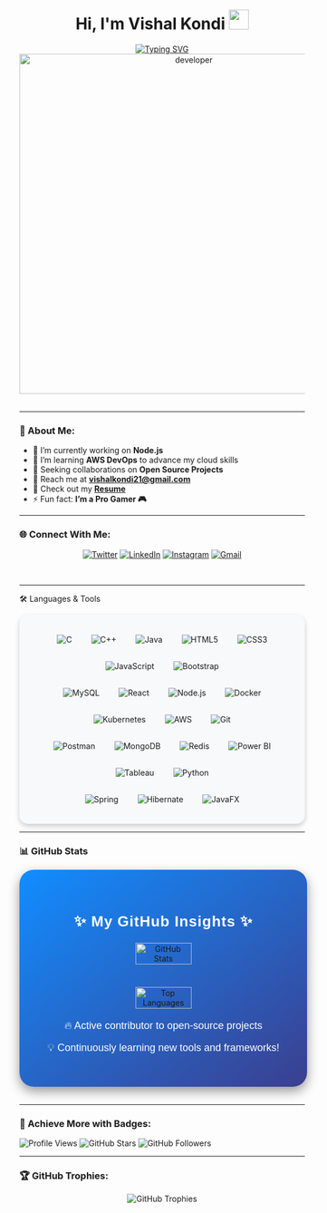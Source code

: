 <h1 align="center">Hi, I'm Vishal Kondi <img src="https://media.giphy.com/media/QssGEmpkyEOhBCb7e1/giphy.gif" width="35"></h1>

<div align="center">
  <a href="#">
    <img src="https://readme-typing-svg.herokuapp.com?font=Fira+Code&weight=600&size=22&pause=1000&center=true&vCenter=true&width=435&lines=Full+Stack+Java+Developer;Open+Source+Enthusiast;Proactive+Learner+%26+Team+Player;Building+Dynamic+Applications" alt="Typing SVG">
  </a>
</div>

<div align="center">
  <img src="https://github.com/Vishalkondi/Vishalkondi/assets/1162077/5403918/media/d5dccb5d5818cba2c8fa0cb15fb578b3.gif" alt="developer" width="600"/>
</div>

<br/>

---
### 🚀 About Me:
- 🔭 I’m currently working on **Node.js**  
- 🌱 I’m learning **AWS DevOps** to advance my cloud skills  
- 👯 Seeking collaborations on **Open Source Projects**  
- 💌 Reach me at **[vishalkondi21@gmail.com](mailto:vishalkondi21@gmail.com)**  
- 📄 Check out my **[Resume](https://drive.google.com/file/d/1VVv7lIgro7FWGHM7U5v-k50Qnn2x8oZy/view?usp=sharing)**  
- ⚡ Fun fact: **I’m a Pro Gamer 🎮**  


---

### 🌐 Connect With Me:
<p align="center">
  <a href="https://twitter.com/vishalkondi123" target="_blank"><img src="https://img.shields.io/badge/Twitter-1DA1F2?style=for-the-badge&logo=twitter&logoColor=white" alt="Twitter"></a>
  <a href="https://www.linkedin.com/in/vishal-kondi" target="_blank"><img src="https://img.shields.io/badge/LinkedIn-0A66C2?style=for-the-badge&logo=linkedin&logoColor=white" alt="LinkedIn"></a>
  <a href="https://www.instagram.com/vishal_kondi_21/" target="_blank"><img src="https://img.shields.io/badge/Instagram-E4405F?style=for-the-badge&logo=instagram&logoColor=white" alt="Instagram"></a>
  <a href="mailto:vishalkondi21@gmail.com"><img src="https://img.shields.io/badge/Email-D14836?style=for-the-badge&logo=gmail&logoColor=white" alt="Gmail"></a>
</p>

<br/>

---

🛠️ Languages & Tools
<div align="center" style="background-color:#f8f9fa; border-radius: 15px; padding: 20px; box-shadow: 0 4px 10px rgba(0, 0, 0, 0.2);"> 
  <div> 
    <img src="https://img.icons8.com/color/48/000000/c-programming.png" alt="C" title="C" style="margin: 15px;"> 
    <img src="https://img.icons8.com/color/48/000000/c-plus-plus-logo.png" alt="C++" title="C++" style="margin: 15px;"> 
    <img src="https://img.icons8.com/color/48/000000/java-coffee-cup-logo.png" alt="Java" title="Java" style="margin: 15px;"> 
    <img src="https://img.icons8.com/color/48/000000/html-5.png" alt="HTML5" title="HTML5" style="margin: 15px;"> 
    <img src="https://img.icons8.com/color/48/000000/css3.png" alt="CSS3" title="CSS3" style="margin: 15px;"> 
    <img src="https://img.icons8.com/color/48/000000/javascript--v1.png" alt="JavaScript" title="JavaScript" style="margin: 15px;"> 
    <img src="https://img.icons8.com/color/48/000000/bootstrap.png" alt="Bootstrap" title="Bootstrap" style="margin: 15px;"> 
  </div> 
  <div> 
    <img src="https://img.icons8.com/color/48/000000/mysql-logo.png" alt="MySQL" title="MySQL" style="margin: 15px;"> 
    <img src="https://img.icons8.com/officel/48/000000/react.png" alt="React" title="React" style="margin: 15px;"> 
    <img src="https://img.icons8.com/color/48/000000/nodejs.png" alt="Node.js" title="Node.js" style="margin: 15px;"> 
    <img src="https://img.icons8.com/color/48/000000/docker.png" alt="Docker" title="Docker" style="margin: 15px;"> 
    <img src="https://img.icons8.com/color/48/000000/kubernetes.png" alt="Kubernetes" title="Kubernetes" style="margin: 15px;"> 
    <img src="https://img.icons8.com/color/48/000000/amazon-web-services.png" alt="AWS" title="AWS" style="margin: 15px;"> 
    <img src="https://img.icons8.com/color/48/000000/git.png" alt="Git" title="Git" style="margin: 15px;"> 
  </div> 
  <div> 
    <img src="https://img.icons8.com/external-tal-revivo-color-tal-revivo/48/000000/external-postman-is-the-only-complete-api-development-environment-logo-color-tal-revivo.png" alt="Postman" title="Postman" style="margin: 15px;"> 
    <img src="https://img.icons8.com/color/48/000000/mongodb.png" alt="MongoDB" title="MongoDB" style="margin: 15px;"> 
    <img src="https://img.icons8.com/color/48/000000/redis.png" alt="Redis" title="Redis" style="margin: 15px;"> 
    <img src="https://img.icons8.com/color/48/000000/power-bi.png" alt="Power BI" title="Power BI" style="margin: 15px;"> 
    <img src="https://img.icons8.com/color/48/000000/tableau-software.png" alt="Tableau" title="Tableau" style="margin: 15px;"> 
    <img src="https://img.icons8.com/color/48/000000/python.png" alt="Python" title="Python" style="margin: 15px;"> 
  </div>
  <!-- Java Frameworks -->
  <div> 
    <img src="https://img.icons8.com/color/48/000000/spring-logo.png" alt="Spring" title="Spring" style="margin: 15px;"> 
    <img src="https://img.icons8.com/color/48/000000/hibernate.png" alt="Hibernate" title="Hibernate" style="margin: 15px;"> 
    <img src="https://img.icons8.com/color/48/000000/javafx-logo.png" alt="JavaFX" title="JavaFX" style="margin: 15px;"> 
  </div>
</div>


---
### 📊 **GitHub Stats**  
<div align="center" style="background: linear-gradient(to bottom right, #118DFF, #3B3F8F); padding: 40px; border-radius: 25px; box-shadow: 0px 8px 20px rgba(0, 0, 0, 0.4); width: 85%; margin: auto; transition: all 0.3s ease;">
  <h2 style="color: #FFF; font-family: 'Arial', sans-serif; font-size: 26px; font-weight: 700; letter-spacing: 1px;">✨ My GitHub Insights ✨</h2>
  
  <div style="display: flex; justify-content: center; gap: 40px; flex-wrap: wrap; margin-top: 20px;">
    <img src="https://github-readme-stats.vercel.app/api?username=Vishalkondi&show_icons=true&count_private=true&theme=radical&hide_border=true&border_radius=15" alt="GitHub Stats" style="border-radius: 15px; width: 48%; transition: transform 0.3s ease;"/>
    <img src="https://github-readme-stats.vercel.app/api/top-langs/?username=Vishalkondi&layout=compact&theme=radical&hide_border=true&border_radius=15" alt="Top Languages" style="border-radius: 15px; width: 48%; transition: transform 0.3s ease;"/>
  </div>
  
  <div style="color: #FFF; margin-top: 20px; font-size: 18px; font-family: 'Arial', sans-serif;">
    <p>🔥 Active contributor to open-source projects</p>
    <p>💡 Continuously learning new tools and frameworks!</p>
  </div>
</div>





<br/>

---

### 🎨 Achieve More with Badges:
![Profile Views](https://komarev.com/ghpvc/?username=Vishalkondi&label=PROFILE+VIEWS&color=brightgreen)
![GitHub Stars](https://img.shields.io/github/stars/Vishalkondi?style=flat-square&color=yellow)
![GitHub Followers](https://img.shields.io/github/followers/Vishalkondi?style=flat-square&color=blue)

---

### 🏆 GitHub Trophies:
<div align="center">
  <img src="https://github-profile-trophy.vercel.app/?username=Vishalkondi&theme=onedark&row=1&column=7&margin-w=15&margin-h=15" alt="GitHub Trophies">
</div> 
